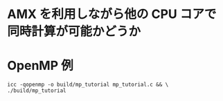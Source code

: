 
# AMX を利用しながら他の CPU コアで同時計算が可能かどうか

# OpenMP 例

```
icc -qopenmp -o build/mp_tutorial mp_tutorial.c && \
./build/mp_tutorial
```


